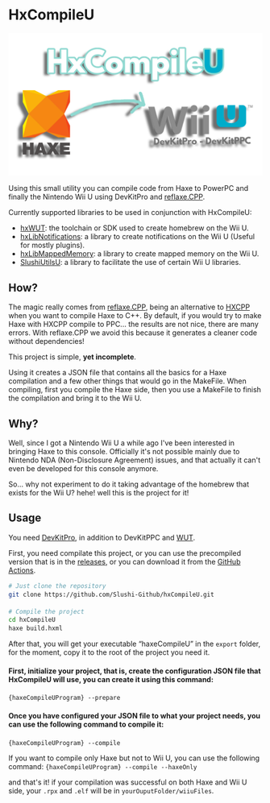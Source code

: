 # HxCompileU
![mainImage](https://github.com/Slushi-Github/hxCompileU/blob/main/docs/readme/MainImage.png)

Using this small utility you can compile code from Haxe to PowerPC and finally the Nintendo Wii U using DevKitPro and [reflaxe.CPP](https://github.com/SomeRanDev/reflaxe.CPP).

Currently supported libraries to be used in conjunction with HxCompileU:

- [hxWUT](https://github.com/Slushi-Github/hxWUT): the toolchain or SDK used to create homebrew on the Wii U.
- [hxLibNotifications](https://github.com/Slushi-Github/hxLibNotifications): a library to create notifications on the Wii U (Useful for mostly plugins).
- [hxLibMappedMemory](https://github.com/Slushi-Github/hxLibMappedMemory): a library to create mapped memory on the Wii U.
- [SlushiUtilsU](https://github.com/Slushi-Github/slushiUtilsU): a library to facilitate the use of certain Wii U libraries.

## How?
The magic really comes from [reflaxe.CPP](https://github.com/SomeRanDev/reflaxe.CPP), being an alternative to [HXCPP](https://github.com/HaxeFoundation/hxcpp) when you want to compile Haxe to C++.
By default, if you would try to make Haxe with HXCPP compile to PPC... the results are not nice, there are many errors. With reflaxe.CPP we avoid this because it generates a cleaner code without dependencies!

This project is simple, **yet incomplete**. 

Using it creates a JSON file that contains all the basics for a Haxe compilation and a few other things that would go in the MakeFile.
When compiling, first you compile the Haxe side, then you use a MakeFile to finish the compilation and bring it to the Wii U.

## Why?
Well, since I got a Nintendo Wii U a while ago I've been interested in bringing Haxe to this console. 
Officially it's not possible mainly due to Nintendo NDA (Non-Disclosure Agreement) issues, and that actually it can't even be developed for this console anymore.

So... why not experiment to do it taking advantage of the homebrew that exists for the Wii U? hehe! well this is the project for it!

## Usage

You need [DevKitPro](https://devkitpro.org/wiki/Getting_Started), in addition to DevKitPPC and [WUT](https://github.com/devkitPro/wut).

First, you need compilate this project, or you can use the precompiled version that is in the [releases](https://github.com/Slushi-Github/hxCompileU/releases), or you can download it from the [GitHub Actions](https://github.com/Slushi-Github/hxCompileU/actions).

```bash
# Just clone the repository
git clone https://github.com/Slushi-Github/hxCompileU.git

# Compile the project
cd hxCompileU
haxe build.hxml
```

After that, you will get your executable “haxeCompileU” in the ``export`` folder, for the moment, copy it to the root of the project you need it.

#### First, initialize your project, that is, create the configuration JSON file that HxCompileU will use, you can create it using this command:
``{haxeCompileUProgram} --prepare``

#### Once you have configured your JSON file to what your project needs, you can use the following command to compile it:
``{haxeCompileUProgram} --compile``

If you want to compile only Haxe but not to Wii U, you can use the following command:
``{haxeCompileUProgram} --compile --haxeOnly``

and that's it! if your compilation was successful on both Haxe and Wii U side, your ``.rpx`` and ``.elf`` will be in ``yourOuputFolder/wiiuFiles``.